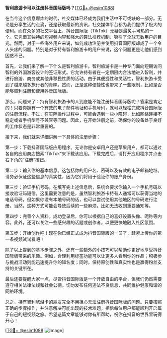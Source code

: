 **智利旅游卡可以注册抖音国际版吗？**[[TG💪+ @esim1088](https://t.me/s/esim1088)]

在当今这个信息爆炸的时代，社交媒体已经成为我们生活中不可或缺的一部分。无论是分享生活的点滴，还是获取最新的资讯，社交媒体平台都为我们提供了极大的便利。而在众多的社交平台上，抖音国际版（TikTok）无疑是最炙手可热的一个。它凭借其独特的短视频内容和强大的算法推荐机制，吸引了全球无数用户的目光。然而，对于一些海外用户来说，如何成功注册并使用抖音国际版却成了一个令人头疼的问题。特别是对于持有智利旅游卡的用户来说，这个问题更是让他们感到困惑不已。

首先，让我们来了解一下什么是智利旅游卡。智利旅游卡是一种专门面向短期访问智利的外国游客设计的签证形式。它允许持有者在一定期限内合法地进入智利，并进行旅游、商务或其他非移民性质的活动。由于其便捷性和灵活性，智利旅游卡受到了越来越多旅行者的青睐。然而，正是这种便捷性也带来了一些限制，比如是否能够顺利注册和使用抖音国际版。

那么，问题来了：持有智利旅游卡的人到底能不能注册抖音国际版呢？答案是肯定的！只要你拥有一个有效的电子邮件地址和手机号码，就可以轻松完成抖音国际版的注册流程。不过，在实际操作过程中，可能会遇到一些小障碍，比如网络连接不稳定或者手机型号不兼容等问题。因此，在开始注册之前，确保你的设备处于良好的工作状态是非常重要的。

接下来，我们就来详细讲解一下具体的注册步骤：

第一步：下载抖音国际版应用程序。无论你是安卓用户还是苹果用户，都可以通过各自的应用商店搜索“TikTok”来下载该应用。下载完成后，请打开应用程序并点击右下角的“注册”按钮。

第二步：输入你的基本信息。这包括你的用户名、密码以及有效的电子邮箱地址。请务必保证这些信息的真实性，因为它们将用于验证你的账户身份。

第三步：验证手机号码。在填写完上述信息后，系统会要求你输入一个手机号码以接收验证码短信。这里需要注意的是，虽然智利旅游卡持有人通常可以获得当地的电话号码，但如果你没有本地号码的话，也可以尝试使用其他地区的号码进行注册。当然，这种方式可能会导致后续的一些麻烦，比如无法收到重要通知等。

第四步：完善个人资料。成功登录后，你可以根据自己的喜好设置头像、昵称等内容。此外，还可以关注一些感兴趣的话题或创作者，以便更快地融入社区氛围。

第五步：开始创作吧！现在你已经正式成为抖音国际版的一员了，赶紧上传你的第一条视频试试看吧！

除了以上提到的基本步骤之外，还有一些额外的小技巧可以帮助你更好地享受抖音国际版带来的乐趣。例如，合理利用标签功能可以让更多人看到你的作品；积极参与挑战活动则能迅速提升你的知名度；同时，保持原创性和真实性也是赢得粉丝支持的关键所在。

最后还要提醒大家一点，尽管抖音国际版是一个开放自由的平台，但我们仍然需要遵守相关法律法规和社会公德。切勿发布任何违法不良信息，共同维护健康和谐的网络环境。

总之，持有智利旅游卡的朋友完全不用担心无法注册抖音国际版的问题。只要按照正确的步骤操作，并注意解决可能出现的技术难题，相信每位用户都能顺利开启属于自己的短视频之旅。希望这篇文章能够对你有所帮助，祝你在抖音的世界里玩得开心！

[[TG💪+ @esim1088](https://t.me/s/esim1088) ![Image](https://i.postimg.cc/4NQfJmqS/Snipaste-2025-05-13-00-14-12.png)]